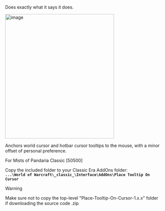 Does exactly what it says it does. 

<img width="350" height="401" alt="image" src="https://github.com/user-attachments/assets/bccef55f-b7a0-4e85-b69c-e7caa3a32b08" />

Anchors world cursor and hotbar cursor tooltips to the mouse, with a minor offset of personal preference.

For Mists of Pandaria Classic [50500]

Copy the included folder to your Classic Era AddOns folder:
<br>
<b>
  `...\World of Warcraft\_classic_\Interface\AddOns\Place Tooltip On Cursor`
</b>
<br>
> [!WARNING]
Make sure not to copy the top-level "Place-Tooltip-On-Cursor-1.x.x" folder if downloading the source code .zip
